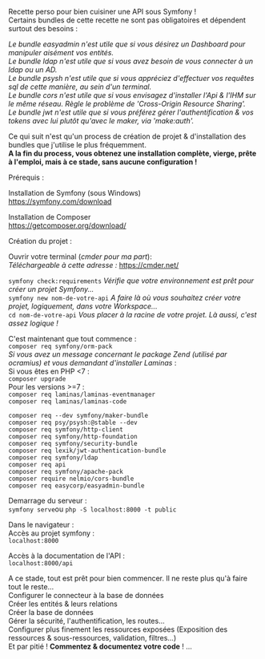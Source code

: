 Recette perso pour bien cuisiner une API sous Symfony !<br>
Certains bundles de cette recette ne sont pas obligatoires et dépendent surtout des besoins :

<i>Le bundle easyadmin n'est utile que si vous désirez un Dashboard pour manipuler aisément vos entités.</br>
Le bundle ldap n'est utile que si vous avez besoin de vous connecter à un ldap ou un AD.</br>
Le bundle psysh n'est utile que si vous appréciez d'effectuer vos requêtes sql de cette manière, au sein d'un terminal.</br>
Le bundle cors n'est utile que si vous envisagez d'installer l'Api & l'IHM sur le même réseau. Règle le problème de 'Cross-Origin Resource Sharing'.</br>
Le bundle jwt n'est utile que si vous préférez gérer l'authentification & vos tokens avec lui plutôt qu'avec le maker, via 'make:auth'.</br></i>


Ce qui suit n'est qu'un process de création de projet & d'installation des bundles que j'utilise le plus fréquemment.<br>
<b>A la fin du process, vous obtenez une installation complète, vierge, prête à l'emploi, mais à ce stade, sans aucune configuration !</b>

Prérequis :

Installation de Symfony (sous Windows)</br>
  https://symfony.com/download

Installation de Composer</br>
  https://getcomposer.org/download/

Création du projet :

Ouvrir votre terminal (<i>cmder pour ma part</i>):<br>
<i>Téléchargeable à cette adresse :</i> https://cmder.net/

`symfony check:requirements` <i>Vérifie que votre environnement est prêt pour créer un projet Symfony...</i><br>
`symfony new nom-de-votre-api` <i>A faire là où vous souhaitez créer votre projet, logiquement, dans votre Workspace...</i><br>
`cd nom-de-votre-api` <i>Vous placer à la racine de votre projet. Là aussi, c'est assez logique !</i><br>

C'est maintenant que tout commence :<br>
`composer req symfony/orm-pack`<br>
  <i>Si vous avez un message concernant le package Zend (utilisé par ocramius) et vous demandant d'installer Laminas</i> :<br>
    Si vous êtes en PHP <7 :<br>
      `composer upgrade`<br>
    Pour les versions >=7 : <br>
      `composer req laminas/laminas-eventmanager`<br>
      `composer req laminas/laminas-code`<br>

`composer req --dev symfony/maker-bundle`<br>
`composer req psy/psysh:@stable --dev`<br>
`composer req symfony/http-client`<br>
`composer req symfony/http-foundation`<br>
`composer req symfony/security-bundle`<br>
`composer req lexik/jwt-authentication-bundle`<br>
`composer req symfony/ldap`<br>
`composer req api`<br>
`composer req symfony/apache-pack`<br>
`composer require nelmio/cors-bundle`<br>
`composer req easycorp/easyadmin-bundle`

Demarrage du serveur :</br>
`symfony serve`ou `php -S localhost:8000 -t public`

Dans le navigateur :</br>
  Accès au projet symfony :</br>
    `localhost:8000`

  Accès à la documentation de l'API :</br>
    `localhost:8000/api`
    
A ce stade, tout est prêt pour bien commencer. Il ne reste plus qu'à faire tout le reste...</br>
  Configurer le connecteur à la base de données</br>
  Créer les entités & leurs relations</br>
  Créer la base de données</br>
  Gérer la sécurité, l'authentification, les routes... </br>
  Configurer plus finement les ressources exposées (Exposition des ressources & sous-ressources, validation, filtres...)</br>
  Et par pitié ! <b>Commentez & documentez votre code</b> !
  ...
